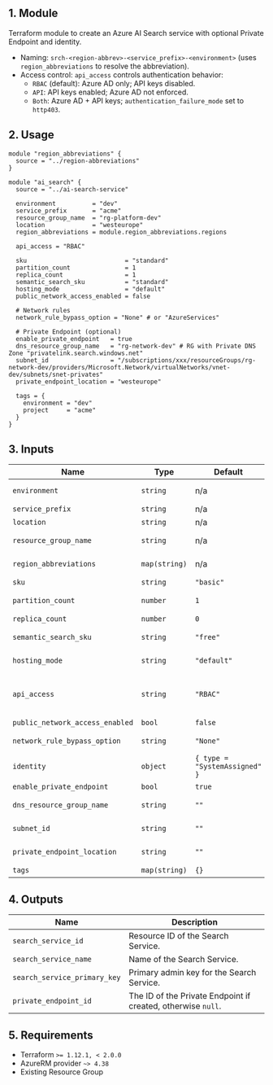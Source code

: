 ## 1. Module
Terraform module to create an Azure AI Search service with optional Private Endpoint and identity.

- Naming: `srch-<region-abbrev>-<service_prefix>-<environment>` (uses `region_abbreviations` to resolve the abbreviation).
- Access control: `api_access` controls authentication behavior:
  - `RBAC` (default): Azure AD only; API keys disabled.
  - `API`: API keys enabled; Azure AD not enforced.
  - `Both`: Azure AD + API keys; `authentication_failure_mode` set to `http403`.

## 2. Usage
```hcl
module "region_abbreviations" {
  source = "../region-abbreviations"
}

module "ai_search" {
  source = "../ai-search-service"

  environment          = "dev"
  service_prefix       = "acme"
  resource_group_name  = "rg-platform-dev"
  location             = "westeurope"
  region_abbreviations = module.region_abbreviations.regions

  api_access = "RBAC"

  sku                           = "standard"
  partition_count               = 1
  replica_count                 = 1
  semantic_search_sku           = "standard"
  hosting_mode                  = "default"
  public_network_access_enabled = false

  # Network rules
  network_rule_bypass_option = "None" # or "AzureServices"

  # Private Endpoint (optional)
  enable_private_endpoint   = true
  dns_resource_group_name   = "rg-network-dev" # RG with Private DNS Zone "privatelink.search.windows.net"
  subnet_id                 = "/subscriptions/xxx/resourceGroups/rg-network-dev/providers/Microsoft.Network/virtualNetworks/vnet-dev/subnets/snet-privates"
  private_endpoint_location = "westeurope"

  tags = {
    environment = "dev"
    project     = "acme"
  }
}
```

## 3. Inputs
| Name | Type | Default | Required | Description |
|------|------|---------|:--------:|-------------|
| `environment` | `string` | n/a | yes | Environment project (dev, qua or prd). |
| `service_prefix` | `string` | n/a | yes | Prefix or name of the project. |
| `location` | `string` | n/a | yes | Azure region. |
| `resource_group_name` | `string` | n/a | yes | Resource group in which to create the Search Service. |
| `region_abbreviations` | `map(string)` | n/a | yes | Map of Azure locations to abbreviations. |
| `sku` | `string` | `"basic"` | no | Search Service SKU. |
| `partition_count` | `number` | `1` | no | Number of partitions (not allowed for `free` SKU). |
| `replica_count` | `number` | `0` | no | Number of replicas. |
| `semantic_search_sku` | `string` | `"free"` | no | Semantic search SKU (`free`, `standard`). |
| `hosting_mode` | `string` | `"default"` | no | Hosting mode (`default`, `highDensity`). |
| `api_access` | `string` | `"RBAC"` | no | Controls how the service is accessed: `RBAC` (Azure AD only), `API` (API keys), or `Both` (AAD + API keys). |
| `public_network_access_enabled` | `bool` | `false` | no | Allow public network access. |
| `network_rule_bypass_option` | `string` | `"None"` | no | Traffic that can bypass network rules (`None`, `AzureServices`). |
| `identity` | `object` | `{ type = "SystemAssigned" }` | no | Managed identity configuration. |
| `enable_private_endpoint` | `bool` | `true` | no | Create a Private Endpoint. |
| `dns_resource_group_name` | `string` | `""` | no | RG with Private DNS Zone `privatelink.search.windows.net`. |
| `subnet_id` | `string` | `""` | no | Subnet ID for the Private Endpoint. |
| `private_endpoint_location` | `string` | `""` | no | Location for the Private Endpoint. |
| `tags` | `map(string)` | `{}` | no | Tags to apply to resources. |

## 4. Outputs
| Name | Description |
|------|-------------|
| `search_service_id` | Resource ID of the Search Service. |
| `search_service_name` | Name of the Search Service. |
| `search_service_primary_key` | Primary admin key for the Search Service. |
| `private_endpoint_id` | The ID of the Private Endpoint if created, otherwise `null`. |

## 5. Requirements
- Terraform `>= 1.12.1, < 2.0.0`
- AzureRM provider `~> 4.38`
- Existing Resource Group